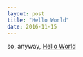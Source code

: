 ```yaml
---
layout: post
title: "Hello World"
date: 2016-11-15
---
```


so, anyway, [Hello World](https://en.wikipedia.org/wiki/%22Hello,_World!%22_program)
